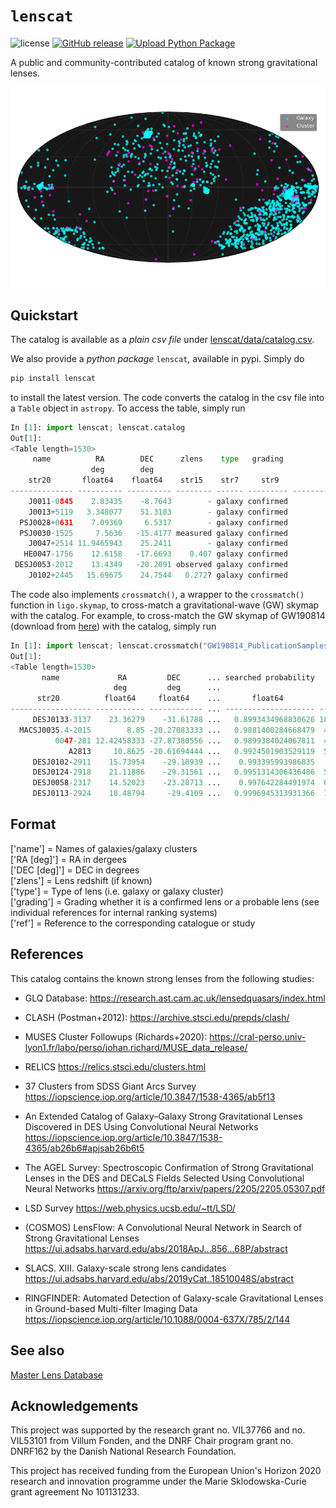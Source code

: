 # $\texttt{lenscat}$
![license](https://img.shields.io/github/license/lenscat/lenscat)
[![GitHub release](https://img.shields.io/github/v/release/lenscat/lenscat.svg)](https://github.com/lenscat/lenscat/releases)
[![Upload Python Package](https://github.com/lenscat/lenscat/actions/workflows/python-publish.yml/badge.svg)](https://github.com/lenscat/lenscat/actions/workflows/python-publish.yml)

A public and community-contributed catalog of known strong gravitational lenses. 

![Known Lenses](lenscat_galclust.png)

## Quickstart

The catalog is available as a _plain csv file_ under [lenscat/data/catalog.csv](https://github.com/lenscat/lenscat/blob/main/lenscat/data/catalog.csv).

We also provide a _python package_ `lenscat`, available in pypi. Simply do
```bash
pip install lenscat
```
to install the latest version. The code converts the catalog in the csv file into a `Table` object in `astropy`. To access the table, simply run
```python
In [1]: import lenscat; lenscat.catalog
Out[1]:
<Table length=1530>
     name          RA        DEC      zlens    type   grading                                     ref
                  deg        deg
    str20       float64    float64    str15    str7     str9                                     str76
-------------- ---------- ---------- -------- ------ --------- --------------------------------------------------------------------------
    J0011-0845    2.83435    -8.7643        - galaxy confirmed                    https://research.ast.cam.ac.uk/lensedquasars/index.html
    J0013+5119   3.348077    51.3183        - galaxy confirmed                    https://research.ast.cam.ac.uk/lensedquasars/index.html
  PSJ0028+0631    7.09369     6.5317        - galaxy confirmed                    https://research.ast.cam.ac.uk/lensedquasars/index.html
  PSJ0030-1525     7.5636   -15.4177 measured galaxy confirmed                    https://research.ast.cam.ac.uk/lensedquasars/index.html
    J0047+2514 11.9465943    25.2411        - galaxy confirmed                    https://research.ast.cam.ac.uk/lensedquasars/index.html
   HE0047-1756    12.6158   -17.6693    0.407 galaxy confirmed                    https://research.ast.cam.ac.uk/lensedquasars/index.html
 DESJ0053-2012    13.4349   -20.2091 observed galaxy confirmed                    https://research.ast.cam.ac.uk/lensedquasars/index.html
    J0102+2445   15.69675    24.7544   0.272? galaxy confirmed                    https://research.ast.cam.ac.uk/lensedquasars/index.html
```

The code also implements `crossmatch()`, a wrapper to the `crossmatch()` function in `ligo.skymap`, to cross-match a gravitational-wave (GW) skymap with the catalog. For example, to cross-match the GW skymap of GW190814 (download from [here](https://gracedb.ligo.org/apiweb/superevents/S190814bv/files/GW190814_PublicationSamples.multiorder.fits)) with the catalog, simply run
```python
In [1]: import lenscat; lenscat.crossmatch("GW190814_PublicationSamples.multiorder.fits")
Out[1]:
<Table length=1530>
       name             RA         DEC      ... searched probability   searched area
                       deg         deg      ...                             deg2
      str20          float64     float64    ...       float64             float64
------------------ ----------- ------------ ... -------------------- ------------------
     DESJ0133-3137    23.36279    -31.61788 ...   0.8993434968830626 18.766081348393186
  MACSJ0035.4-2015        8.85 -20.27083333 ...   0.9881400284668479  46.21360633943737
          0047-281 12.42458333 -27.87380556 ...   0.9899384024067811  48.32495441567177
             A2813     10.8625 -20.61694444 ...   0.9924501903529119  51.82638259178721
     DESJ0102-2911    15.73954    -29.18939 ...    0.993395993986835   53.3476023237325
     DESJ0124-2918    21.11886    -29.31561 ...   0.9951314306436486  56.65232105175158
     DESJ0058-2317    14.52023    -23.28713 ...    0.997642284491974  63.57649362474393
     DESJ0113-2924    18.48794     -29.4109 ...   0.9996945313931366  77.47729462355434
```

## Format

['name'] = Names of galaxies/galaxy clusters \
['RA [deg]'] = RA in dergees \
['DEC [deg]'] = DEC in degrees \
['zlens'] = Lens redshift (if known) \
['type'] = Type of lens (i.e. galaxy or galaxy cluster) \
['grading'] = Grading whether it is a confirmed lens or a probable lens (see individual references for internal ranking systems) \
['ref'] = Reference to the corresponding catalogue or study

## References

This catalog contains the known strong lenses from the following studies:

  - GLQ Database:
    https://research.ast.cam.ac.uk/lensedquasars/index.html

  - CLASH (Postman+2012):
    https://archive.stsci.edu/prepds/clash/

  - MUSES Cluster Followups (Richards+2020):
    https://cral-perso.univ-lyon1.fr/labo/perso/johan.richard/MUSE_data_release/

  - RELICS
    https://relics.stsci.edu/clusters.html

  - 37 Clusters from SDSS Giant Arcs Survey
    https://iopscience.iop.org/article/10.3847/1538-4365/ab5f13

  - An Extended Catalog of Galaxy–Galaxy Strong Gravitational Lenses Discovered in DES Using Convolutional Neural Networks
    https://iopscience.iop.org/article/10.3847/1538-4365/ab26b6#apjsab26b6t5

  - The AGEL Survey: Spectroscopic Confirmation of Strong Gravitational Lenses in the DES
    and DECaLS Fields Selected Using Convolutional Neural Networks
    https://arxiv.org/ftp/arxiv/papers/2205/2205.05307.pdf

  - LSD Survey
    https://web.physics.ucsb.edu/~tt/LSD/

  - (COSMOS) LensFlow: A Convolutional Neural Network in Search of Strong Gravitational Lenses
    https://ui.adsabs.harvard.edu/abs/2018ApJ...856...68P/abstract

  - SLACS. XIII. Galaxy-scale strong lens candidates
    https://ui.adsabs.harvard.edu/abs/2019yCat..18510048S/abstract

  - RINGFINDER: Automated Detection of Galaxy-scale Gravitational Lenses in Ground-based Multi-filter Imaging Data
    https://iopscience.iop.org/article/10.1088/0004-637X/785/2/144

## See also
[Master Lens Database](https://test.masterlens.org/index.php)

## Acknowledgements
This project was supported by the research grant no. VIL37766 and no. VIL53101 from Villum Fonden, and the DNRF Chair program grant no. DNRF162 by the Danish National Research Foundation.

This project has received funding from the European Union's Horizon 2020 research and innovation programme under the Marie Sklodowska-Curie grant agreement No 101131233.
